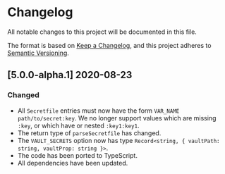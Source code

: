 # Changelog

All notable changes to this project will be documented in this file.

The format is based on [Keep a Changelog](https://keepachangelog.com/en/1.0.0/),
and this project adheres to [Semantic Versioning](https://semver.org/spec/v2.0.0.html).

## [5.0.0-alpha.1] 2020-08-23

### Changed

- All `Secretfile` entries must now have the form `VAR_NAME path/to/secret:key`. We no longer support values which are missing `:key`, or which have or nested `:key1:key1`.
- The return type of `parseSecretfile` has changed.
- The `VAULT_SECRETS` option now has type `Record<string, { vaultPath: string, vaultProp: string }>`.
- The code has been ported to TypeScript.
- All dependencies have been updated.
